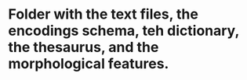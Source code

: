 # Folder with the text files, the encodings schema, teh dictionary, the thesaurus, and the morphological features.
